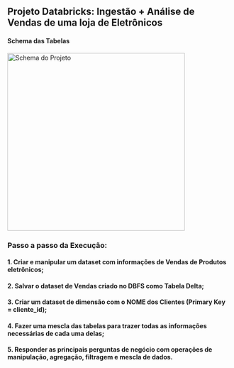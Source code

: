 ## Projeto Databricks: Ingestão + Análise de Vendas de uma loja de Eletrônicos
#### Schema das Tabelas
<img src="https://github.com/marcelmarujo/Databricks-Vendas-Loja-Eletronicos/blob/master/Schema%20-%20Vendas%20Eletr%C3%B4nicos.jpeg?raw=true" alt="Schema do Projeto" width="400" />

### Passo a passo da Execução:
#### 1. Criar e manipular um dataset com informações de Vendas de Produtos eletrônicos;
#### 2. Salvar o dataset de Vendas criado no DBFS como Tabela Delta;
#### 3. Criar um dataset de dimensão com o NOME dos Clientes (Primary Key = cliente_id);
#### 4. Fazer uma mescla das tabelas para trazer todas as informações necessárias de cada uma delas;
#### 5. Responder as principais perguntas de negócio com operações de manipulação, agregação, filtragem e mescla de dados.
